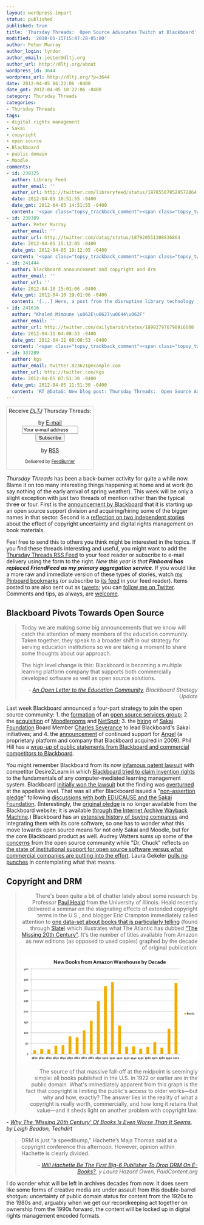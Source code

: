 ```yaml
---
layout: wordpress-import
status: published
published: true
title: 'Thursday Threads:  Open Source Advocates Twitch at Blackboard''s Strategy and Effect of Copyright/DRM on Access'
modified: '2018-01-15T15:47:28-05:00'
author: Peter Murray
author_login: lyrdor
author_email: jester@dltj.org
author_url: http://dltj.org/about
wordpress_id: 3644
wordpress_url: http://dltj.org/?p=3644
date: 2012-04-05 06:22:06 -0400
date_gmt: 2012-04-05 10:22:06 -0400
category: Thursday Threads
categories:
- Thursday Threads
tags:
- digital rights management
- Sakai
- copyright
- open source
- Blackboard
- public domain
- Moodle
comments:
- id: 239325
  author: Library Feed
  author_email: ''
  author_url: http://twitter.com/libraryfeed/status/187855078529572864
  date: 2012-04-05 10:51:55 -0400
  date_gmt: 2012-04-05 14:51:55 -0400
  content: '<span class="topsy_trackback_comment"><span class="topsy_twitter_username"><span class="topsy_trackback_content">Thursday Threads:  Open Source Advocates Twitch at Blackboard&rsquo;s Strategy and Effect of Copyright/DRM on Access http://t.co/RCxkaWt9</span></span>'
- id: 239389
  author: Peter Murray
  author_email: ''
  author_url: http://twitter.com/datag/status/187920551308836864
  date: 2012-04-05 15:12:05 -0400
  date_gmt: 2012-04-05 19:12:05 -0400
  content: '<span class="topsy_trackback_comment"><span class="topsy_twitter_username"><span class="topsy_trackback_content">Thursday Threads: Open Source Advocates Twitch at Blackboard&#39;s Strategy and Effect of Copyright/DRM on Access http://t.co/YIg579xx</span></span>'
- id: 241444
  author: blackboard announcement and copyright and drm
  author_email: ''
  author_url: ''
  date: 2012-04-10 15:01:06 -0400
  date_gmt: 2012-04-10 19:01:06 -0400
  content: '[...] Here, a post from the disruptive library technology jester regarding both blackboard&#8217;s announcement to join the open source community, and links to a couple of views on copyright and drm issues. &nbsp;i especially find helpful the graph, provided by blogger eric crampton in response to u of illinois professor paul heald&#8217;s seminar on &#8220;the stagnating effects of extended copyright terms in the us,&#8221; illustrating the number of new us books to be printed by amazon from 1800-2000. [...]'
- id: 241616
  author: "Khaled Mimoune \u062E\u0627\u0644\u062F"
  author_email: ''
  author_url: http://twitter.com/dailybarid/status/189927976798916608
  date: 2012-04-11 04:08:53 -0400
  date_gmt: 2012-04-11 08:08:53 -0400
  content: '<span class="topsy_trackback_comment"><span class="topsy_twitter_username"><span class="topsy_trackback_content">@dailybarid RT: Thursday Threads: Open Source Advocates Twitch at Blackboard&#39;s ...: First is the ann... http://t.co/uZEpgmgX #opensource</span></span>'
- id: 337289
  author: kgs
  author_email: twitter.823621@example.com
  author_url: http://twitter.com/kgs
  date: 2012-04-05 07:51:30 -0400
  date_gmt: 2012-04-05 11:51:30 -0400
  content: 'RT @DataG: New blog post: Thursday Threads:  Open Source Advocates Twitch at Blackboard''s Strategy and Effect of Copyright/DRM http://t. ...'
---
```

<div id="feedburner-thursday-threads-email-2012w14" class="wp-caption alignright noprint noFrontPage" style="width: 230px;">
<form style="border: 1px solid rgb(204, 204, 204); padding: 3px; margin: 0pt; text-align: center;" action="http://feedburner.google.com/fb/a/mailverify" method="post" target="popupwindow" onsubmit="window.open('http://feedburner.google.com/fb/a/mailverify?uri=thursday-threads', 'popupwindow', 'scrollbars=yes,width=550,height=520');return true">Receive <i><acronym title="Disruptive Library Technology Jester">DLTJ</acronym></i> Thursday Threads:</p>
<p>by&nbsp;<a href="http://feedburner.google.com/fb/a/mailverify?uri=thursday-threads&amp;loc=en_US" title="D.L.T.J. Thursday Threads Email Subscription">E-mail</a><br /><input style="width: 140px;" name="email" value="Your e-mail address" onfocus="if (this.defaultValue==this.value) this.value = ''" type="text"/><input value="thursday-threads" name="uri" type="hidden"/><input name="loc" value="en_US" type="hidden"/><input value="Subscribe" type="submit"/></p>
<p>by&nbsp;<a href="http://feeds.dltj.org/thursday-threads/" title="D.L.T.J. Thursday Threads RSS Feed">RSS</a>
<p style="font-size: 80%;">Delivered by <a href="http://feedburner.google.com" target="_blank" title="Google Feedburner Service">FeedBurner</a></p>
</form>
</div>
<p><i>Thursday Threads</i> has been a back-burner activity for quite a while now.  Blame it on too many interesting things happening at home and at work (to say nothing of the early arrival of spring weather).  This week will be only a slight exception with just two threads of mention rather than the typical three or four.  First is the <a href="#p3644-blackboard">announcement by Blackboard</a> that it is starting up an open source support division and acquiring/hiring some of the bigger names in that sector.  Second is a <a href="#p3644-copyright-drm">reflection on two independent stories</a> about the effect of copyright uncertainty and digital rights management on book materials.</p>
<p>Feel free to send this to others you think might be interested in the topics.  If you find these threads interesting and useful, you might want to add the <a title="RSS Feed for DLTJ Thursday Threads" href="http://feeds.dltj.org/thursday-threads/">Thursday Threads RSS Feed</a> to your feed reader or subscribe to e-mail delivery using the form to the right.  <em>New this year is that <strong>Pinboard has replaced FriendFeed as my primary aggregation service</strong>.</em> If you would like a more raw and immediate version of these types of stories, watch <a title="Peter Murray | Pinboard" href="http://pinboard.in/u:dltj">my Pinboard bookmarks</a> (or subscribe to <a title="RSS feed for Peter Murray's Pinboard account" href="http://feeds.pinboard.in/rss/u:dltj/">its feed</a> in your feed reader).  Items posted to are also sent out as <a title="Peter Murray's Twitter page" href="https://twitter.com/DataG">tweets</a>; you can <a target="_blank" href="https://twitter.com/intent/user?screen_name=DataG">follow me on <span style="background-image: url("//si0.twimg.com/images/dev/cms/intents/bird/bird_blue/bird_16_blue.png"); background-repeat: no-repeat; padding-left: 18px;">Twitter</span></a>.  Comments and tips, as always, are <a href="/contact">welcome</a>.</p>
<h2 id="p3644-blackboard">Blackboard Pivots Towards Open Source</h2>
<blockquote><p>Today we are making some big announcements that we know will catch the attention of many members of the education community. Taken together, they speak to a broader shift in our strategy for serving education institutions so we are taking a moment to share some thoughts about our approach.</p>
<p>The high level change is this: Blackboard is becoming a multiple learning platform company that supports both commercially developed software as well as open source solutions.
<div style="text-align: right; width: 100%;"><cite>- <a href="http://www.blackboard.com/About-Bb/News-Center/Press-Releases/Strategy-Update/Open-Letter.aspx" title="Blackboard Strategy Update | Open Letter to the Education Community">An Open Letter to the Education Community</a>, Blackboard Strategy Update</cite></div>
</blockquote>
<p>Last week Blackboard announced a four-part strategy to join the open source community:  1. the <a href="http://www.blackboard.com/about-bb/news-center/Press-Releases.aspx?releaseid=1676740" title="Blackboard Press Release">formation</a> of an <a href="http://www.blackboard.com/services/blackboard-education-open-source-services.aspx" title="Blackboard Services">open source services group</a>; 2. the <a href="http://www.blackboard.com/About-Bb/News-Center/Press-Releases.aspx?releaseid=1676738" title="Blackboard Press Release">acquisition</a> of <a href="http://www.moodlerooms.com/home" title="Moodlerooms homepage">Moodlerooms</a> and <a href="http://www.netspot.com.au/" title="NetSpot homepage">NetSpot</a>; 3. the <a href="http://www.blackboard.com/About-Bb/News-Center/Press-Releases.aspx?releaseid=1676736" title="Blackboard Press Release">hiring</a> of <a href="http://web.archive.org/web/20120405023224/https://sakaiproject.org/sakai-foundation" title="The Sakai Foundation | Sakai Project">Sakai Foundation</a> Board Member <a href="http://www.dr-chuck.com/" title="Dr. Chuck's Awesome Home Page">Charles Severance</a> to lead Blackboard's Sakai initiatives; and 4. the <a href="http://www.blackboard.com/About-Bb/News-Center/Press-Releases.aspx?releaseid=1676733" title="Blackboard Press Release">announcement</a> of continued support for <a href="http://www.blackboard.com/Platforms/Learn/Products/Blackboard-Learn/ANGEL-Edition.aspx" title="Blackboard Learn | ANGEL Edition">Angel</a> (a proprietary platform and company that Blackboard acquired in 2009).  Phil Hill has a <a href="http://mfeldstein.com/summary-of-statements-by-key-players-in-blackboard-announcement-including-competitors/" title="- e-Literate">wrap-up of public statements from Blackboard and commercial competitors to Blackboard</a>.</p>
<p>You might remember Blackboard from its now <a href="https://chronicle.com/blogs/wiredcampus/blackboard-settles-longstanding-patent-fight-with-rival-desire2learn/9229" title="Blackboard Settles Longstanding Patent Fight With Rival Desire2Learn | Chronicle of Higher Education">infamous patent lawsuit</a> with competitor Desire2Learn in which <a href="http://mfeldstein.com/blackboard_patents_the_lms/" title="Blackboard Patents the LMS | e-Literate">Blackboard tried to claim invention rights</a> to the fundamentals of any computer-mediated learning management system.  Blackboard <a href="http://campustechnology.com/articles/2008/02/blackboard-wins-lawsuit-against-desire2learn.aspx" title="Blackboard Wins Lawsuit Against Desire2Learn | Campus Technology">initially won the lawsuit</a> but the finding was <a href="http://www.insidehighered.com/news/2009/07/28/blackboard" title="Blackboard Loses on Appeal | Inside Higher Ed">overturned</a> at the appellate level.  That was all after Blackboard issued a "<a href="http://www.blackboard.com/about-bb/news-center/press-releases/Archive.aspx?releaseid=956876" title="Blackboard Press Release Archive">non-assertion pledge</a>" following <a href="http://www.educause.edu/blog/cluckett/ImportantAnnouncementEDUCAUSES/166630" title="Important Announcement: EDUCAUSE-Sakai Statement on Blackboard Patent Pledge | EDUCAUSE">discussions with both EDUCAUSE and the Sakai Foundation</a>.  (Interestingly, the <a href="http://www.blackboard.com/patent" title="Original URL to the Blackboard Patent Pledge; now redirects to a page-not-found error">original pledge</a> is no longer available from the Blackboard website; it is available <a href="http://web.archive.org/web/20090301192635/http://www.blackboard.com/getdoc/ee803a3a-cf08-464c-8926-7268a5dcdb15/Patent-Pledge.aspx" title="Blackboard Patents">through the Internet Archive Wayback Machine</a>.)  Blackboard has an <a href="http://en.wikipedia.org/wiki/Blackboard_Inc.#Recent_expansion" title="Blackboard Inc. - Wikipedia, the free encyclopedia">extensive history of buying companies</a> and integrating them with its core software, so one has to wonder what this move towards open source means for not only Sakai and Moodle, but for the core Blackboard product as well.  Audrey Watters sums up some of the <a href="http://hackeducation.com/2012/03/26/blackboard-moodlerooms-open-washing/" title="You Can Acquire Open Source Companies, But You Can't Buy Open Source Community">concerns</a> from the open source community while "Dr. Chuck" reflects on <a href="http://www.dr-chuck.com/csev-blog/2012/03/reflecting-on-a-week-of-sakai-blackboard-and-open-source/" title="Reflecting on a Week of Sakai, Blackboard, and Open Source | Dr. Chucks Blog">the state of institutional support for open source software versus what commercial companies are putting into the effort</a>.  Laura Gekeler <a href="http://lauragekeler.com/2012/04/03/stalking-sakai/" title="Stalking Sakai | Laura Gekeler Speaks Her Mind">pulls no punches</a> in contemplating what that means.</p>
<h2 id="p3644-copyright-drm">Copyright and DRM</h2>
<blockquote><div style="text-align: right; width: 100%;">There's been quite a bit of chatter lately about some research by Professor <a href="http://www.law.illinois.edu/faculty/profile/PaulHeald" title="Paul Heald - Faculty | College of Law - Illinois">Paul Heald</a> from the University of Illinois. Heald recently delivered a seminar on the stagnating effects of extended copyright terms in the U.S., and blogger Eric Crampton immediately called attention to <a href="http://offsettingbehaviour.blogspot.co.nz/2012/03/copyright-stagnation.html" title="Copyright stagnation | Offsetting Behaviour">one data-set about books that is particularly telling</a> (found through <a href="http://www.slate.com/blogs/moneybox/2012/03/30/infinite_copyright_is_killing_culture.html" title="Infinite Copyright Is Killing Culture | Slate">Slate</a>) which illustrates what The Atlantic has dubbed <a href="http://www.theatlantic.com/technology/archive/2012/03/the-missing-20th-century-how-copyright-protection-makes-books-vanish/255282/" title="The Missing 20th Century: How Copyright Protection Makes Books Vanish | The Atlantic">"The Missing 20th Century"</a>. It's the number of titles available from Amazon as new editions (as opposed to used copies) graphed by the decade of original publication:</p>
<p><a href="http://imgur.com/m9zif" title="imgur: the simple image sharer"><img src="/assets/images/2012/04/m9zif.png" title="Hosted by imgur.com" alt=""/></a></p>
<p>The source of that massive fall-off at the midpoint is seemingly simple: all books published in the U.S. in 1922 or earlier are in the public domain. What's immediately apparent from this graph is the fact that copyright is limiting the public's access to older works&mdash;but why and how, exactly? The answer lies in the reality of what a copyright is really worth, commercially, and how long it retains that value&mdash;and it sheds light on another problem with copyright law.</p></div>
</blockquote>
<p><cite>- <a href="http://www.techdirt.com/articles/20120330/12402418305/why-missing-20th-century-books-is-even-worse-than-it-seems.shtml" title="Why The 'Missing 20th Century' Of Books Is Even Worse Than It Seems | Techdirt">Why The 'Missing 20th Century' Of Books Is Even Worse Than It Seems</a>, by Leigh Beadon, Techdirt</cite></p>
<blockquote><p>DRM is just &ldquo;a speedbump,&rdquo; Hachette&rsquo;s Maja Thomas said at a copyright conference this afternoon. However, opinion within Hachette is clearly divided.
<div style="text-align: right; width: 100%;"><cite>- <a href="http://gigaom.com/2012/03/30/419-will-hachette-be-the-first-big-6-publisher-to-drop-drm/" title="Will Hachette Be The First Big-6 Publisher To Drop DRM On E-Books? | PaidContent.org">Will Hachette Be The First Big-6 Publisher To Drop DRM On E-Books?</a>, y Laura Hazard Owen, PaidContent.org</cite></div>
</blockquote>
<p>I do wonder what will be left in archives decades from now.  It does seem like some forms of creative media are under assault from this double-barrel shotgun: uncertainty of public domain status for content from the 1920s to the 1980s and, arguably when we get our recordkeeping act together on ownership from the 1990s forward, the content will be locked up in digital rights management encoded formats.</p>

